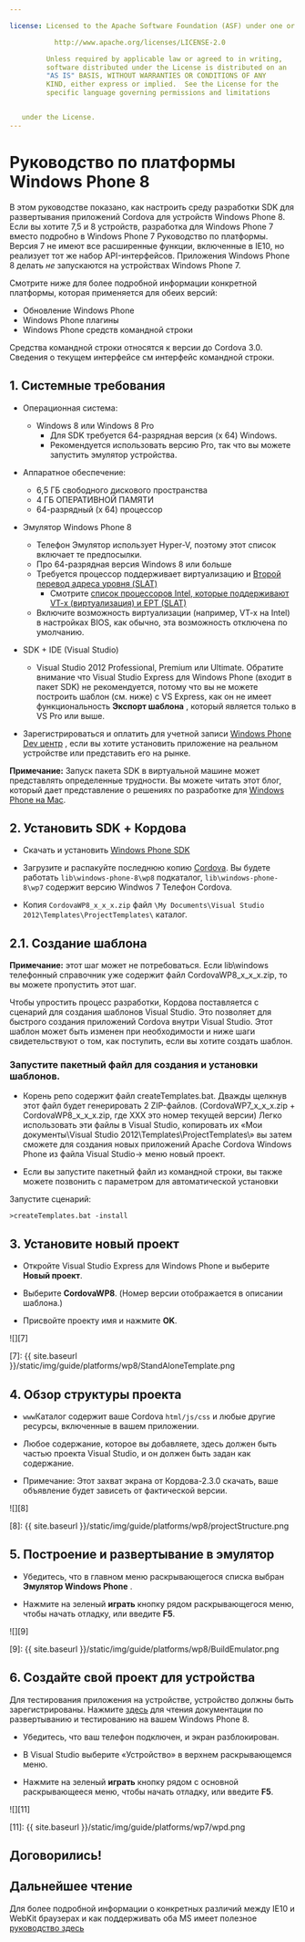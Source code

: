 ```yaml
---

license: Licensed to the Apache Software Foundation (ASF) under one or more contributor license agreements. See the NOTICE file distributed with this work for additional information regarding copyright ownership. The ASF licenses this file to you under the Apache License, Version 2.0 (the "License"); you may not use this file except in compliance with the License. You may obtain a copy of the License at

           http://www.apache.org/licenses/LICENSE-2.0

         Unless required by applicable law or agreed to in writing,
         software distributed under the License is distributed on an
         "AS IS" BASIS, WITHOUT WARRANTIES OR CONDITIONS OF ANY
         KIND, either express or implied.  See the License for the
         specific language governing permissions and limitations


   under the License.
---
```


# Руководство по платформы Windows Phone 8

В этом руководстве показано, как настроить среду разработки SDK для развертывания приложений Cordova для устройств Windows Phone 8. Если вы хотите 7,5 и 8 устройств, разработка для Windows Phone 7 вместо подробно в Windows Phone 7 Руководство по платформы. Версия 7 не имеют все расширенные функции, включенные в IE10, но реализует тот же набор API-интерфейсов. Приложения Windows Phone 8 делать *не* запускаются на устройствах Windows Phone 7.

Смотрите ниже для более подробной информации конкретной платформы, которая применяется для обеих версий:

*   Обновление Windows Phone
*   Windows Phone плагины
*   Windows Phone средств командной строки

Средства командной строки относятся к версии до Cordova 3.0. Сведения о текущем интерфейсе см интерфейс командной строки.

## 1. Системные требования

*   Операционная система:

    *   Windows 8 или Windows 8 Pro
        *   Для SDK требуется 64-разрядная версия (x 64) Windows.
        *   Рекомендуется использовать версию Pro, так что вы можете запустить эмулятор устройства.

*   Аппаратное обеспечение:

    *   6,5 ГБ свободного дискового пространства
    *   4 ГБ ОПЕРАТИВНОЙ ПАМЯТИ
    *   64-разрядный (x 64) процессор

*   Эмулятор Windows Phone 8

    *   Телефон Эмулятор использует Hyper-V, поэтому этот список включает те предпосылки.
    *   Про 64-разрядная версия Windows 8 или больше
    *   Требуется процессор поддерживает виртуализацию и [Второй перевод адреса уровня (SLAT)][1]
        *   Смотрите [список процессоров Intel, которые поддерживают VT-x (виртуализация) и EPT (SLAT)][2]
    *   Включите возможность виртуализации (например, VT-x на Intel) в настройках BIOS, как обычно, эта возможность отключена по умолчанию.

*   SDK + IDE (Visual Studio)

    *   Visual Studio 2012 Professional, Premium или Ultimate. Обратите внимание что Visual Studio Express для Windows Phone (входит в пакет SDK) не рекомендуется, потому что вы не можете построить шаблон (см. ниже) с VS Express, как он не имеет функциональность **Экспорт шаблона** , который является только в VS Pro или выше.

*   Зарегистрироваться и оплатить для учетной записи [Windows Phone Dev центр][3] , если вы хотите установить приложение на реальном устройстве или представить его на рынке.

 [1]: http://en.wikipedia.org/wiki/Second_Level_Address_Translation
 [2]: http://ark.intel.com/Products/VirtualizationTechnology
 [3]: http://dev.windowsphone.com/en-us/publish

**Примечание:** Запуск пакета SDK в виртуальной машине может представлять определенные трудности. Вы можете читать этот блог, который дает представление о решениях по разработке для [Windows Phone на Mac][4].

 [4]: http://aka.ms/BuildaWP8apponaMac

## 2. Установить SDK + Кордова

*   Скачать и установить [Windows Phone SDK][5]

*   Загрузите и распакуйте последнюю копию [Cordova][6]. Вы будете работать `lib\windows-phone-8\wp8` подкаталог, `lib\windows-phone-8\wp7` содержит версию Windwos 7 Телефон Cordova.

*   Копия `CordovaWP8_x_x_x.zip` файл `\My Documents\Visual Studio 2012\Templates\ProjectTemplates\` каталог.

 [5]: http://www.microsoft.com/en-us/download/details.aspx?id=35471
 [6]: http://phonegap.com/download

## 2.1. Создание шаблона

**Примечание:** этот шаг может не потребоваться. Если lib\windows телефонный справочник уже содержит файл CordovaWP8\_x\_x_x.zip, то вы можете пропустить этот шаг.

Чтобы упростить процесс разработки, Кордова поставляется с сценарий для создания шаблонов Visual Studio. Это позволяет для быстрого создания приложений Cordova внутри Visual Studio. Этот шаблон может быть изменен при необходимости и ниже шаги свидетельствуют о том, как поступить, если вы хотите создать шаблон.

### Запустите пакетный файл для создания и установки шаблонов.

*   Корень репо содержит файл createTemplates.bat. Дважды щелкнув этот файл будет генерировать 2 ZIP-файлов. (CordovaWP7\_x\_x\_x.zip + CordovaWP8\_x\_x\_x.zip, где ХХХ это номер текущей версии) Легко использовать эти файлы в Visual Studio, копировать их «Мои документы\Visual Studio 2012\Templates\ProjectTemplates\» вы затем сможете для создания новых приложений Apache Cordova Windows Phone из файла Visual Studio-> меню новый проект.

*   Если вы запустите пакетный файл из командной строки, вы также можете позвонить с параметром для автоматической установки

Запустите сценарий:

    >createTemplates.bat -install


## 3. Установите новый проект

*   Откройте Visual Studio Express для Windows Phone и выберите **Новый проект**.

*   Выберите **CordovaWP8**. (Номер версии отображается в описании шаблона.)

*   Присвойте проекту имя и нажмите **OK**.

![][7]

 [7]: {{ site.baseurl }}/static/img/guide/platforms/wp8/StandAloneTemplate.png

## 4. Обзор структуры проекта

*   `www`Каталог содержит ваше Cordova `html/js/css` и любые другие ресурсы, включенные в вашем приложении.

*   Любое содержание, которое вы добавляете, здесь должен быть частью проекта Visual Studio, и он должен быть задан как содержание.

*   Примечание: Этот захват экрана от Кордова-2.3.0 скачать, ваше объявление будет зависеть от фактической версии.

![][8]

 [8]: {{ site.baseurl }}/static/img/guide/platforms/wp8/projectStructure.png

## 5. Построение и развертывание в эмулятор

*   Убедитесь, что в главном меню раскрывающегося списка выбран **Эмулятор Windows Phone** .

*   Нажмите на зеленый **играть** кнопку рядом раскрывающегося меню, чтобы начать отладку, или введите **F5**.

![][9]

 [9]: {{ site.baseurl }}/static/img/guide/platforms/wp8/BuildEmulator.png

## 6. Создайте свой проект для устройства

Для тестирования приложения на устройстве, устройство должны быть зарегистрированы. Нажмите [здесь][10] для чтения документации по развертыванию и тестированию на вашем Windows Phone 8.

 [10]: http://msdn.microsoft.com/en-us/library/windowsphone/develop/ff402565(v=vs.105).aspx

*   Убедитесь, что ваш телефон подключен, и экран разблокирован.

*   В Visual Studio выберите «Устройство» в верхнем раскрывающемся меню.

*   Нажмите на зеленый **играть** кнопку рядом с основной раскрывающееся меню, чтобы начать отладку, или введите **F5**.

![][11]

 [11]: {{ site.baseurl }}/static/img/guide/platforms/wp7/wpd.png

## Договорились!

## Дальнейшее чтение

Для более подробной информации о конкретных различий между IE10 и WebKit браузерах и как поддерживать оба MS имеет полезное [руководство здесь][12]

 [12]: http://blogs.windows.com/windows_phone/b/wpdev/archive/2012/11/15/adapting-your-webkit-optimized-site-for-internet-explorer-10.aspx
